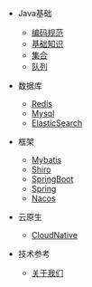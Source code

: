 - Java基础
  - [编码规范](java/CodeStandard.md)
  - [基础知识](java/Base.md)
  - [集合](java/Collection.md)
  - [队列](java/Queue.md)

- 数据库
  - [Redis](database/Redis.md)
  - [Mysql](database/Mysql.md)
  - [ElasticSearch](database/ElasticSearch.md)
  
- 框架
  - [Mybatis](framework/Mybatis.md)
  - [Shiro](framework/Shiro.md)
  - [SpringBoot](framework/SpringBoot.md)
  - [Spring](framework/Spring.md)  
  - [Nacos](framework/Nacos.md)  
  
- 云原生  
  - [CloudNative](cloudnative/cloudnative.md)

- 技术参考
  - [关于我们](about-us.md)

